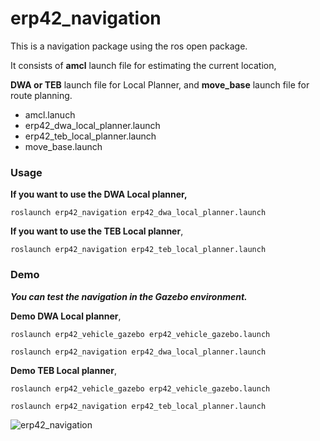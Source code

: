 # erp42_navigation

This is a navigation package using the ros open package. 

It consists of **amcl** launch file  for estimating the current location, 

**DWA or TEB** launch file for Local Planner, and **move_base** launch file for route planning.

- amcl.lanuch
- erp42_dwa_local_planner.launch
- erp42_teb_local_planner.launch
- move_base.launch



### Usage

**If you want to use the DWA Local planner,**

`roslaunch erp42_navigation erp42_dwa_local_planner.launch `

**If you want to use the TEB Local planner**,

`roslaunch erp42_navigation erp42_teb_local_planner.launch `



### Demo

***You can test the navigation in the Gazebo environment.***

**Demo DWA Local planner**,

`roslaunch erp42_vehicle_gazebo erp42_vehicle_gazebo.launch`

`roslaunch erp42_navigation erp42_dwa_local_planner.launch `



**Demo TEB Local planner**,

`roslaunch erp42_vehicle_gazebo erp42_vehicle_gazebo.launch`

`roslaunch erp42_navigation erp42_teb_local_planner.launch `

![erp42_navigation](https://user-images.githubusercontent.com/35681273/119609890-4b3f9600-be33-11eb-8bf3-980880a858b3.gif)